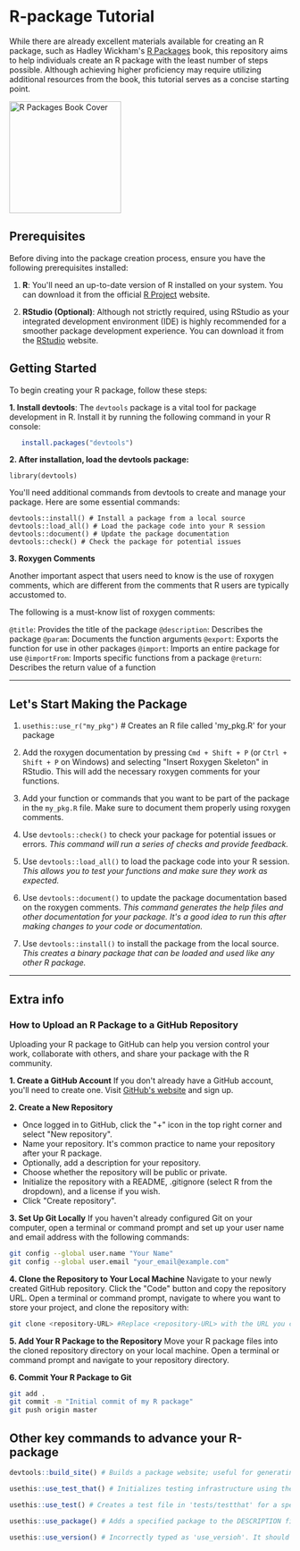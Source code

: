 # R-package Tutorial

While there are already excellent materials available for creating an R package, such as Hadley Wickham's [R Packages](https://r-pkgs.org/introduction.html) book, this repository aims to help individuals create an R package with the least number of steps possible. Although achieving higher proficiency may require utilizing additional resources from the book, this tutorial serves as a concise starting point.

<img src="https://r-pkgs.org/images/cover-2e-small.png" width="200" alt="R Packages Book Cover">

## Prerequisites

Before diving into the package creation process, ensure you have the following prerequisites installed:

1. **R**: You'll need an up-to-date version of R installed on your system. You can download it from the official [R Project](https://www.r-project.org/) website.

2. **RStudio (Optional)**: Although not strictly required, using RStudio as your integrated development environment (IDE) is highly recommended for a smoother package development experience. You can download it from the [RStudio](https://www.rstudio.com/products/rstudio/download/) website.

## Getting Started

To begin creating your R package, follow these steps:

**1. Install devtools**: The `devtools` package is a vital tool for package development in R. Install it by running the following command in your R console:

```r
   install.packages("devtools")
```

**2. After installation, load the devtools package:**

```
library(devtools)
```

You'll need additional commands from devtools to create and manage your package. Here are some essential commands:
```
devtools::install() # Install a package from a local source
devtools::load_all() # Load the package code into your R session
devtools::document() # Update the package documentation
devtools::check() # Check the package for potential issues
```

**3. Roxygen Comments**

Another important aspect that users need to know is the use of roxygen comments, which are different from the comments that R users are typically accustomed to. <br>

The following is a must-know list of roxygen comments: <br>

`@title`: Provides the title of the package
`@description`: Describes the package
`@param`: Documents the function arguments
`@export`: Exports the function for use in other packages
`@import`: Imports an entire package for use
`@importFrom`: Imports specific functions from a package
`@return`: Describes the return value of a function

______________________________________
## Let's Start Making the Package

1. `usethis::use_r("my_pkg")` # Creates an R file called 'my_pkg.R' for your package

2. Add the roxygen documentation by pressing `Cmd + Shift + P` (or `Ctrl + Shift + P` on Windows) and selecting "Insert Roxygen Skeleton" in RStudio. This will add the necessary roxygen comments for your functions.

3. Add your function or commands that you want to be part of the package in the `my_pkg.R` file. Make sure to document them properly using roxygen comments.

4. Use `devtools::check()` to check your package for potential issues or errors.
   *This command will run a series of checks and provide feedback.*

5. Use `devtools::load_all()` to load the package code into your R session.
   *This allows you to test your functions and make sure they work as expected.*

6. Use `devtools::document()` to update the package documentation based on the roxygen comments.
   *This command generates the help files and other documentation for your package. It's a good idea to run this after making changes to your code or documentation.*

7. Use `devtools::install()` to install the package from the local source.
   *This creates a binary package that can be loaded and used like any other R package.*

_________________

## Extra info 

### How to Upload an R Package to a GitHub Repository

Uploading your R package to GitHub can help you version control your work, collaborate with others, and share your package with the R community.

**1. Create a GitHub Account**
If you don't already have a GitHub account, you'll need to create one. Visit [GitHub's website](https://github.com/) and sign up.

**2. Create a New Repository**
- Once logged in to GitHub, click the "+" icon in the top right corner and select "New repository".
- Name your repository. It's common practice to name your repository after your R package.
- Optionally, add a description for your repository.
- Choose whether the repository will be public or private.
- Initialize the repository with a README, .gitignore (select R from the dropdown), and a license if you wish.
- Click "Create repository".

**3. Set Up Git Locally**
If you haven't already configured Git on your computer, open a terminal or command prompt and set up your user name and email address with the following commands:

```bash
git config --global user.name "Your Name"
git config --global user.email "your_email@example.com"
```

**4. Clone the Repository to Your Local Machine**
Navigate to your newly created GitHub repository.
Click the "Code" button and copy the repository URL.
Open a terminal or command prompt, navigate to where you want to store your project, and clone the repository with:

```bash
git clone <repository-URL> #Replace <repository-URL> with the URL you copied.
```

**5. Add Your R Package to the Repository**
Move your R package files into the cloned repository directory on your local machine.
Open a terminal or command prompt and navigate to your repository directory.

**6. Commit Your R Package to Git**

```bash
git add .
git commit -m "Initial commit of my R package"
git push origin master
```

## Other key commands to advance your R-package 

```r
devtools::build_site() # Builds a package website; useful for generating documentation from RMarkdown files and roxygen2 comments.

usethis::use_test_that() # Initializes testing infrastructure using the 'testthat' framework in your R package. It creates tests/testthat directory and adds a dependency on 'testthat'.

usethis::use_test() # Creates a test file in 'tests/testthat' for a specified R function. You'll typically pass the name of the function you're writing tests for.

usethis::use_package() # Adds a specified package to the DESCRIPTION file's Imports or Suggests field, depending on your needs. Useful for declaring package dependencies.

usethis::use_version() # Incorrectly typed as 'use_versioh'. It should be 'use_version()'. This function helps you increment version number of your package in the DESCRIPTION file according to semantic versioning.
```



